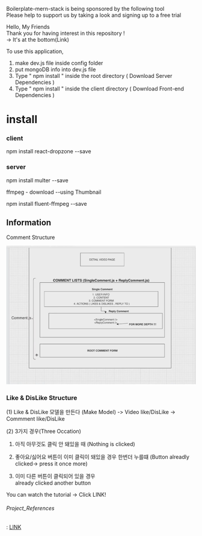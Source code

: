 Boilerplate-mern-stack is being sponsored by the following tool <br />
Please help to support us by taking a look and signing up to a free trial

Hello, My Friends  
Thank you for having interest in this repository ! <br>
 -> It's at the bottom(Link)


To use this application, 

1. make dev.js file inside config folder 
2. put mongoDB info into dev.js file 
3. Type  " npm install " inside the root directory  ( Download Server Dependencies ) 
4. Type " npm install " inside the client directory ( Download Front-end Dependencies )

# install

### client 
npm install react-dropzone --save 

### server
npm install multer --save

ffmpeg - download --using Thumbnail

npm install fluent-ffmpeg --save


## Information

Comment Structure

![CommentStructure](./uploads/CommentList.png)

### Like & DisLike Structure
(1)  Like & DisLike 모델을 만든다 (Make Model)
-> Video like/DisLike
-> Commment like/DisLike

(2)  3가지 경우(Three Occation)

1. 아직 아무것도 클릭 안 돼있을 때 (Nothing is clicked)

2. 좋아요/싫어요 버튼이 이미 클릭이 돼있을 경우 한번더 누를떄
(Button alreadly clicked-> press it once more)

3. 이미 다른 버튼이 클릭되어 있을 경우 <br>
already clicked another button


You can watch the tutorial -> Click LINK!

###### Project_References 

: [LINK](https://www.youtube.com/channel/UCFyXA9x8lpL3EYWeYhj4C4Q?view_as=subscriber)


